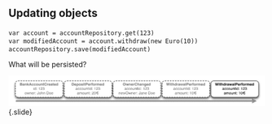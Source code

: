 ## Updating objects

~~~ {.scala}
var account = accountRepository.get(123)
var modifiedAccount = account.withdraw(new Euro(10))
accountRepository.save(modifiedAccount)
~~~

What will be persisted?

![Updating EventStream](static/img/eventstream-update.png)
{.slide}